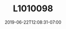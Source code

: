 ---
title: L1010098
date: 2019-06-22T12:08:31-07:00
draft: false
location: Neah Bay, WA
img_url: https://d17enza3bfujl8.cloudfront.net/L1010098.jpg
original_fn: ""
tags:
- Neah Bay, WA
- surfing
- camping

---